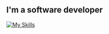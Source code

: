 ## I'm a software developer

[![My Skills](https://skillicons.dev/icons?i=nodejs,nestjs,ts,js,jest,vitest,docker,git,linux,bash,postgres,mongodb,graphql,express&theme=dark)](https://www.linkedin.com/in/davisonmota/)
